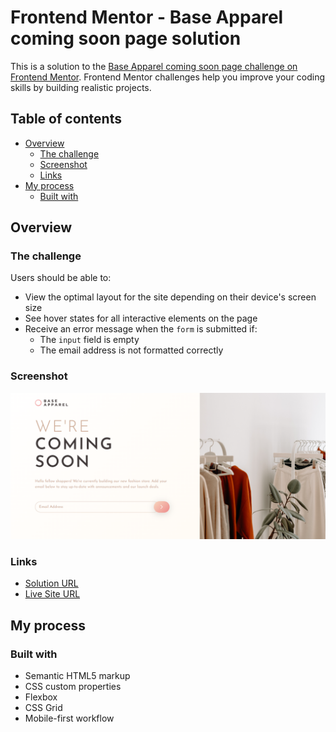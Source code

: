 # Frontend Mentor - Base Apparel coming soon page solution

This is a solution to the [Base Apparel coming soon page challenge on Frontend Mentor](https://www.frontendmentor.io/challenges/base-apparel-coming-soon-page-5d46b47f8db8a7063f9331a0). Frontend Mentor challenges help you improve your coding skills by building realistic projects.

## Table of contents

- [Overview](#overview)
  - [The challenge](#the-challenge)
  - [Screenshot](#screenshot)
  - [Links](#links)
- [My process](#my-process)
  - [Built with](#built-with)

## Overview

### The challenge

Users should be able to:

- View the optimal layout for the site depending on their device's screen size
- See hover states for all interactive elements on the page
- Receive an error message when the `form` is submitted if:
  - The `input` field is empty
  - The email address is not formatted correctly

### Screenshot

![](images/base-apparel-page-screenshot.png)

### Links

- [Solution URL](https://github.com/helenhapp/frontend-mentor-challenges/tree/main/base-apparel-coming-soon-page)
- [Live Site URL](https://base-apparel-coming-soon-page-fem.netlify.app/)

## My process

### Built with

- Semantic HTML5 markup
- CSS custom properties
- Flexbox
- CSS Grid
- Mobile-first workflow
